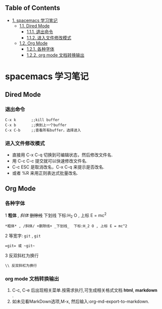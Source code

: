 <div id="table-of-contents">
<h2>Table of Contents</h2>
<div id="text-table-of-contents">
<ul>
<li><a href="#orgheadline7">1. spacemacs 学习笔记</a>
<ul>
<li><a href="#orgheadline3">1.1. Dired Mode</a>
<ul>
<li><a href="#orgheadline1">1.1.1. 退出命令</a></li>
<li><a href="#orgheadline2">1.1.2. 进入文件修改模式</a></li>
</ul>
</li>
<li><a href="#orgheadline6">1.2. Org Mode</a>
<ul>
<li><a href="#orgheadline4">1.2.1. 各种字体</a></li>
<li><a href="#orgheadline5">1.2.2. org mode 文档转换输出</a></li>
</ul>
</li>
</ul>
</li>
</ul>
</div>
</div>

# spacemacs 学习笔记<a id="orgheadline7"></a>

## Dired Mode<a id="orgheadline3"></a>

### 退出命令<a id="orgheadline1"></a>

    C-x k       ;;kill buffer
    C-x b       ;;换到上一个buffer
    C-x C-b     ;;查看所有buffer，选择进入

### 进入文件修改模式<a id="orgheadline2"></a>

-   直接用 C-x C-q 切换到可编辑状态，然后修改文件名.
-   用 C-c C-c 提交就可以快速修改文件名.
-   C-c ESC 是取消改名，C-x C-q 来提示是否改名.
-   或者 %R 来用正则表达式批量改名.

## Org Mode<a id="orgheadline6"></a>

### 各种字体<a id="orgheadline4"></a>

1 **粗体** , *斜体* <del>删除线</del> <span class="underline">下划线</span>  下标:H<sub>2</sub> O , 上标 E = mc<sup>2</sup>   

    *粗体* , /斜体/ +删除线+ _下划线_  下标:H_2 O , 上标 E = mc^2

2 等宽字: `git` , `git`   

    =git= 或 ~git~

3 反双斜杠为换行

    \\ 反双斜杠为换行

### org mode 文档转换输出<a id="orgheadline5"></a>

1.  C-c, C-e 后出现相关菜单.按需求执行,可生成相关格式文档 **html**, **markdown** .
2.  如未见看MarkDown选项,M-x, 然后输入:org-md-export-to-markdown.
